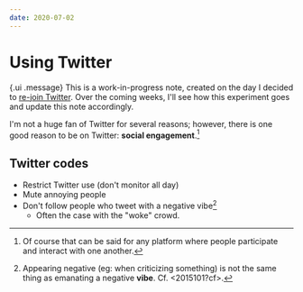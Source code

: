 ```yaml
---
date: 2020-07-02
---
```


# Using Twitter

{.ui .message}
This is a work-in-progress note, created on the day I decided to [re-join Twitter](https://twitter.com/sridca). Over the coming weeks, I'll see how this experiment goes and update this note accordingly.

I'm not a huge fan of Twitter for several reasons; however, there is one good reason to be on Twitter: **social engagement**.[^not-just-twitter]

[^not-just-twitter]: Of course that can be said for any platform where people participate and interact with one another.

## Twitter codes

- Restrict Twitter use (don't monitor all day)
- Mute annoying people
- Don't follow people who tweet with a negative vibe[^vibe]
  - Often the case with the "woke" crowd.

[^vibe]: Appearing negative (eg: when criticizing something) is not the same thing as emanating a negative **vibe**. Cf. <2015101?cf>. 

